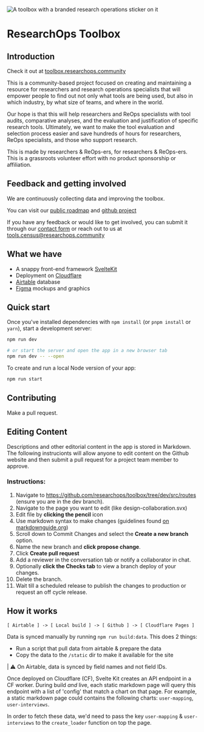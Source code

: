 ![A toolbox with a branded research operations sticker on it](https://dev.toolbox-8w7.pages.dev/favicon.png)

# ResearchOps Toolbox

## Introduction

Check it out at [toolbox.researchops.community](https://toolbox.researchops.community/)

This is a community-based project focused on creating and maintaining a resource for researchers and research operations specialists that will empower people to find out not only what tools are being used, but also in which industry, by what size of teams, and where in the world.

Our hope is that this will help researchers and ReOps specialists with tool audits, comparative analyses, and the evaluation and justification of specific research tools. Ultimately, we want to make the tool evaluation and selection process easier and save hundreds of hours for researchers, ReOps specialists, and those who support research.

This is made by researchers & ReOps-ers, for researchers & ReOps-ers. This is a grassroots volunteer effort with no product sponsorship or affiliation. 

## Feedback and getting involved

We are continuously collecting data and improving the toolbox. 

You can visit our [public roadmap](https://airtable.com/shrY8frhGknYfiR2x) and [github project](https://github.com/orgs/researchops/projects/1/views/2)

If you have any feedback or would like to get involved, you can submit it through our [contact form](https://airtable.com/shrK5MQBUElp9xjLs) or reach out to us at tools.census@researchops.community

## What we have

- A snappy front-end framework [SvelteKit](https://kit.svelte.dev/)
- Deployment on [Cloudflare](https://www.cloudflare.com/)
- [Airtable](https://www.airtable.com/) database 
- [Figma](figma.com/) mockups and graphics    

## Quick start

Once you've installed dependencies with `npm install` (or `pnpm install` or `yarn`), start a development server:

```bash
npm run dev

# or start the server and open the app in a new browser tab
npm run dev -- --open
```

To create and run a local Node version of your app:

```bash
npm run start
```

## Contributing

Make a pull request.


## Editing Content

Descriptions and other editorial content in the app is stored in Markdown. The following instrucionts will allow anyone to edit content on the Github website and then submit a pull request for a project team member to approve.

### Instructions:
1. Navigate to https://github.com/researchops/toolbox/tree/dev/src/routes (ensure you are in the dev branch).
2. Navigate to the page you want to edit (like design-collaboration.svx)
3. Edit file by **clicking the pencil** icon
4. Use markdown syntax to make changes (guidelines found [on markdownguide.org](https://www.markdownguide.org/basic-syntax/))
5. Scroll down to Commit Changes and select the **Create a new branch** option. 
6. Name the new branch and **click propose change**.
7. Click **Create pull request**
8. Add a reviewer in the conversation tab or notify a collaborator in chat.
9. Optionally **click the Checks tab** to view a branch deploy of your changes.
10. Delete the branch.
11. Wait till a scheduled release to publish the changes to production or request an off cycle release. 


## How it works

```
[ Airtable ] -> [ Local build ] -> [ Github ] -> [ Cloudflare Pages ]
```

Data is synced manually by running `npm run build:data`. This does 2 things:
- Run a script that pull data from airtable & prepare the data
- Copy the data to the `/static` dir to make it available for the site

| ⚠️ On Airtable, data is synced by field names and not field IDs.

Once deployed on Cloudflare (CF), Svelte Kit creates an API endpoint in a CF worker. During build _and_ live, each static markdown page will query this endpoint with a list of 'config' that match a chart on that page. For example, a static markdown page could contains the following charts: `user-mapping`, `user-interviews`.

In order to fetch these data, we'd need to pass the key `user-mapping` & `user-interviews` to the `create_loader` function on top the page.